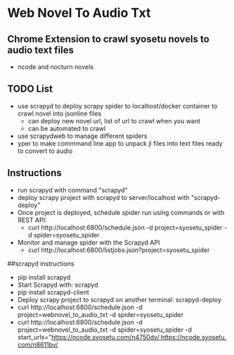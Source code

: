 # Web Novel To Audio Txt

## Chrome Extension to crawl syosetu novels to audio text files
- ncode and nocturn novels

## TODO List
- use scrapyd to deploy scrapy spider to localhost/docker container to crawl novel into jsonline files
	- can deploy new novel url, list of url to crawl when you want
	- can be automated to crawl 
- use scrapydweb to manage different spiders
- yper to make commmand line app to unpack jl files into text files ready to convert to audio

## Instructions
- run scrapyd with command "scrapyd"
- deploy scrapy project with scrapyd to server/localhost with "scrapyd-deploy"
- Once project is deployed, schedule spider run using commands or with REST API:
	- curl http://localhost:6800/schedule.json -d project=syosetu_spider -d spider=syosetu_spider
- Monitor and manage spider with the Scrapyd API
	- curl http://localhost:6800/listjobs.json?project=syosetu_spider




##scrapyd instructions
- pip install scrapyd
- Start Scrapyd with: scrapyd
- pip install scrapyd-client
- Deploy scrapy project to scrapyd on another terminal: scrapyd-deploy
- curl http://localhost:6800/schedule.json -d project=webnovel_to_audio_txt -d spider=syosetu_spider
- curl http://localhost:6800/schedule.json -d project=webnovel_to_audio_txt -d spider=syosetu_spider -d start_urls="https://ncode.syosetu.com/n4750dy/,https://ncode.syosetu.com/n8611bv/